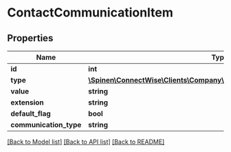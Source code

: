# ContactCommunicationItem

## Properties
Name | Type | Description | Notes
------------ | ------------- | ------------- | -------------
**id** | **int** |  | [optional] 
**type** | [**\Spinen\ConnectWise\Clients\Company\Model\CommunicationTypeReference**](CommunicationTypeReference.md) |  | 
**value** | **string** |  | 
**extension** | **string** |  | [optional] 
**default_flag** | **bool** |  | [optional] 
**communication_type** | **string** |  | [optional] 

[[Back to Model list]](../README.md#documentation-for-models) [[Back to API list]](../README.md#documentation-for-api-endpoints) [[Back to README]](../README.md)


